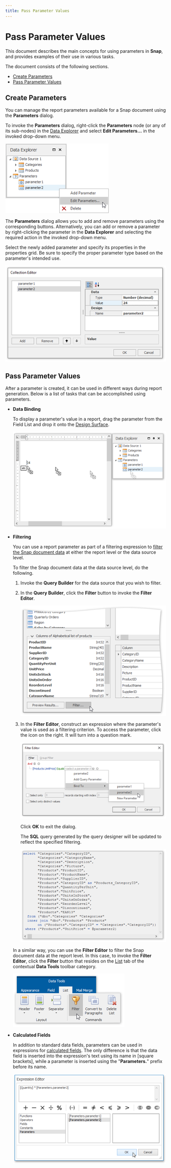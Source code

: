```yaml
---
title: Pass Parameter Values
---
```

# Pass Parameter Values
This document describes the main concepts for using parameters in **Snap**, and provides examples of their use in various tasks.

The document consists of the following sections.
* [Create Parameters](#createparameters)
* [Pass Parameter Values](#passvalues)

## <a name="createparameters"/>Create Parameters
You can manage the report parameters available for a Snap document using the **Parameters** dialog.

To invoke the **Parameters** dialog, right-click the **Parameters** node (or any of its sub-nodes) in the [Data Explorer](../../../../interface-elements-for-desktop/articles/snap-reporting-engine/graphical-user-interface/snap-application-elements/data-explorer.md) and select **Edit Parameters...** in the invoked drop-down menu.

![snap-data-explorer-parameters-edit](../../../images/Img22746.png)

The **Parameters** dialog allows you to add and remove parameters using the corresponding buttons. Alternatively, you can add or remove a parameter by right-clicking the parameter in the **Data Explorer** and selecting the required action in the invoked drop-down menu.

Select the newly added parameter and specify its properties in the properties grid. Be sure to specify the proper parameter type based on the parameter's intended use.

![snap-query-designer-parameters-dialog](../../../images/Img22741.png)

## <a name="passvalues"/>Pass Parameter Values
After a parameter is created, it can be used in different ways during report generation. Below is a list of tasks that can be accomplished using parameters.
* **Data Binding**
	
	To display a parameter's value in a report, drag the parameter from the Field List and drop it onto the [Design Surface](../../../../interface-elements-for-desktop/articles/snap-reporting-engine/graphical-user-interface/snap-application-elements/design-surface.md).
	
	![snap-parameter-drag-and-drop](../../../images/Img22886.png)
* **Filtering**
	
	You can use a report parameter as part of a filtering expression to [filter the Snap document data](../../../../interface-elements-for-desktop/articles/snap-reporting-engine/connect-to-data/filter-data.md) at either the report level or the data source level.
	
	To filter the Snap document data at the data source level, do the following.
	1. Invoke the **Query Builder** for the data source that you wish to filter.
	2. In the **Query Builder**, click the **Filter** button to invoke the **Filter Editor**.
		
		![snap-query-designer-filter](../../../images/Img22742.png)
	3. In the **Filter Editor**, construct an expression where the parameter's value is used as a filtering criterion. To access the parameter, click the icon on the right. It will turn into a question mark.
		
		![snap-query-designer-filter-editor-criteria-parameter](../../../images/Img22744.png)
		
		Click **OK** to exit the dialog.
		
		The **SQL** query generated by the query designer will be updated to reflect the specified filtering.
		
		![snap-query-designer-sql-editor-parameter](../../../images/Img22745.png)
	
	In a similar way, you can use the **Filter Editor** to filter the Snap document data at the report level. In this case, to invoke the **Filter Editor**, click the **Filter** button that resides on the [List](../../../../interface-elements-for-desktop/articles/snap-reporting-engine/graphical-user-interface/main-toolbar/data-tools-list.md) tab of the contextual **Data Tools** toolbar category.
	
	![snap-filter-command](../../../images/Img22892.png)
* **Calculated Fields**
	
	In addition to standard data fields, parameters can be used in expressions for [calculated fields](../../../../interface-elements-for-desktop/articles/snap-reporting-engine/connect-to-data/use-calculated-fields.md). The only difference is that the data field is inserted into the expression's text using its name in [square brackets], while a parameter is inserted using the "**Parameters.**" prefix before its name.
	
	![snap-parameter-calculated-field](../../../images/Img22887.png)